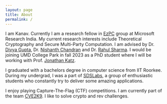 ```yaml
---
layout: page
title: About
permalink: /
---
```


<!-- <div style="float: right; width: 50%;">
<div style="padding-left: 70px">
<img src="/static/assets/about.png" />
</div>
</div> -->
I am Kanav. Currently I am a research fellow in [EzPC](https://www.microsoft.com/en-us/research/project/ezpc-easy-secure-multi-party-computation/) group at Microsoft Research India. My current research interests include Theoretical Cryptography and Secure Multi-Party Computation. I am advised by Dr. [Divya Gupta](https://www.microsoft.com/en-us/research/people/digup/), Dr. [Nishanth Chandran](https://www.microsoft.com/en-us/research/people/nichandr/) and Dr. [Rahul Sharma](https://www.microsoft.com/en-us/research/people/rahsha/). I would be joining UMD College Park in fall 2023 as a PhD student where I will be working with Prof. [Jonathan Katz](https://www.cs.umd.edu/~jkatz/).  

I graduated with a bachelors degree in computer science from IIT Roorkee. During my undergrad, I was a part of [SDSLabs](https://sdslabs.co), a group of enthusiastic students who constantly try to deliver some amazing applications. 

I enjoy playing Capture-The-Flag (CTF) competitions. I am currently part of the team [CVE2K9](https://cve.gay). I like to solve crypto and rev challenges.
